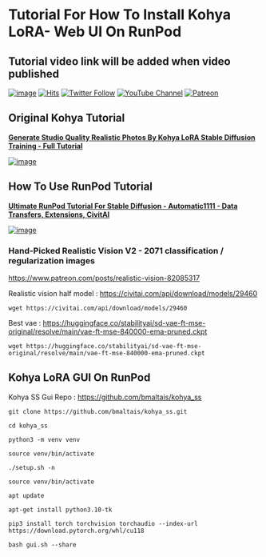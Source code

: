 # Tutorial For How To Install Kohya LoRA- Web UI On RunPod

## Tutorial video link will be added when video published

[![image](https://img.shields.io/discord/772774097734074388?label=Discord&logo=discord)](https://discord.com/servers/software-engineering-courses-secourses-772774097734074388) [![Hits](https://hits.seeyoufarm.com/api/count/incr/badge.svg?url=https%3A%2F%2Fgithub.com%2FFurkanGozukara%2FStable-Diffusion%2Fedit%2Fmain%2FTutorials%2FHow-To-Install-Kohya-LoRA-Web-UI-On-RunPod.md&count_bg=%2379C83D&title_bg=%239E0F0F&icon=apachespark.svg&icon_color=%23E7E7E7&title=views&edge_flat=false)](https://hits.seeyoufarm.com) [![Twitter Follow](https://img.shields.io/twitter/follow/GozukaraFurkan?label=Follow&style=social)](https://twitter.com/GozukaraFurkan) [![YouTube Channel](https://img.shields.io/badge/YouTube-Channel-red?style=for-the-badge&logo=youtube)](https://www.youtube.com/SECourses) [![Patreon](https://img.shields.io/badge/Patreon-Support%20Me-f96854?style=for-the-badge&logo=patreon)](https://www.patreon.com/your_patreon_page)

## Original Kohya Tutorial

[**Generate Studio Quality Realistic Photos By Kohya LoRA Stable Diffusion Training - Full Tutorial**](https://youtu.be/TpuDOsuKIBo)

[![image](https://user-images.githubusercontent.com/19240467/235155355-83ff14e5-a3c8-4ae8-83a5-6d2573189a22.png)](https://youtu.be/TpuDOsuKIBo)

## How To Use RunPod Tutorial

[**Ultimate RunPod Tutorial For Stable Diffusion - Automatic1111 - Data Transfers, Extensions, CivitAI**](https://www.youtube.com/watch?v=QN1vdGhjcRc) 

[![image](https://user-images.githubusercontent.com/19240467/219958249-82ecb925-901b-4f87-b776-f592b0f5eaad.png)](https://www.youtube.com/watch?v=QN1vdGhjcRc)

### Hand-Picked Realistic Vision V2 - 2071 classification / regularization images

https://www.patreon.com/posts/realistic-vision-82085317

Realistic vision half  model : https://civitai.com/api/download/models/29460

```wget https://civitai.com/api/download/models/29460```

Best vae : https://huggingface.co/stabilityai/sd-vae-ft-mse-original/resolve/main/vae-ft-mse-840000-ema-pruned.ckpt

```wget https://huggingface.co/stabilityai/sd-vae-ft-mse-original/resolve/main/vae-ft-mse-840000-ema-pruned.ckpt``` 


## Kohya LoRA GUI On RunPod

Kohya SS Gui Repo : https://github.com/bmaltais/kohya_ss

```
git clone https://github.com/bmaltais/kohya_ss.git

cd kohya_ss

python3 -m venv venv

source venv/bin/activate

./setup.sh -n
```

```
source venv/bin/activate

apt update

apt-get install python3.10-tk

pip3 install torch torchvision torchaudio --index-url https://download.pytorch.org/whl/cu118
```

 ```
 bash gui.sh --share
 ```
